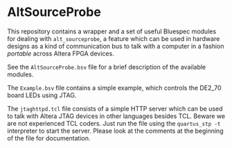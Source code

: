 AltSourceProbe
==============

This repository contains a wrapper and a set of useful Bluespec modules for dealing with `alt_sourceprobe`, a feature  which can be used in hardware designs as a kind of communication bus to talk with a computer in a fashion *portable* across Altera FPGA devices.

See the `AltSourceProbe.bsv` file for a brief description of the available modules.

The `Example.bsv` file contains a simple example, which controls the DE2_70 board LEDs using JTAG.

The `jtaghttpd.tcl` file consists of a simple HTTP server which can be used to talk with Altera JTAG devices in other languages besides TCL. Beware we are not experienced TCL coders. Just run the file using the `quartus_stp -t` interpreter to start the server. Please look at the comments at the beginning of the file for documentation.
